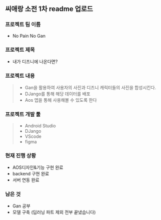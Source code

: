 ## 씨애랑 소전 1차 readme 업로드

### 프로젝트 팀 이름
- No Pain No Gan


### 프로젝트 제목
- 내가 디즈니에 나온다면?

### 프로젝트 내용
> - Gan을 활용하여 사용자의 사진과 디즈니 캐릭터들의 사진을 합성시킨다.
> - DJango를 통해 해당 데이터를 배포
> - Aos 앱을 통해 사용해볼 수 있도록 한다

### 프로젝트 개발 툴
> - Android Studio
> - DJango
> - VScode
> - figma

### 현재 진행 상황
- AOS디자인&기능 구현 완료
- backend 구현 완료
- 서버 연동 완료

### 남은 것
- Gan 공부
- 모델 구축
(딥러닝 파트 제외 전부 끝냈습니다)
